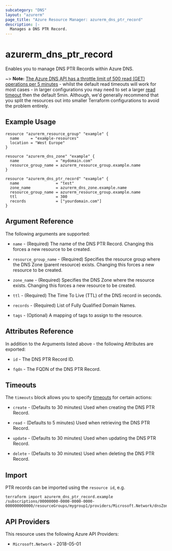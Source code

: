 ```yaml
---
subcategory: "DNS"
layout: "azurerm"
page_title: "Azure Resource Manager: azurerm_dns_ptr_record"
description: |-
  Manages a DNS PTR Record.
---
```


# azurerm_dns_ptr_record

Enables you to manage DNS PTR Records within Azure DNS.

~> **Note:** [The Azure DNS API has a throttle limit of 500 read (GET) operations per 5 minutes](https://docs.microsoft.com/azure/azure-resource-manager/management/request-limits-and-throttling#network-throttling) - whilst the default read timeouts will work for most cases - in larger configurations you may need to set a larger [read timeout](https://developer.hashicorp.com/terraform/language/resources/configure#define-operation-timeouts) then the default 5min. Although, we'd generally recommend that you split the resources out into smaller Terraform configurations to avoid the problem entirely.

## Example Usage

```hcl
resource "azurerm_resource_group" "example" {
  name     = "example-resources"
  location = "West Europe"
}

resource "azurerm_dns_zone" "example" {
  name                = "mydomain.com"
  resource_group_name = azurerm_resource_group.example.name
}

resource "azurerm_dns_ptr_record" "example" {
  name                = "test"
  zone_name           = azurerm_dns_zone.example.name
  resource_group_name = azurerm_resource_group.example.name
  ttl                 = 300
  records             = ["yourdomain.com"]
}
```

## Argument Reference

The following arguments are supported:

* `name` - (Required) The name of the DNS PTR Record. Changing this forces a new resource to be created.

* `resource_group_name` - (Required) Specifies the resource group where the DNS Zone (parent resource) exists. Changing this forces a new resource to be created.

* `zone_name` - (Required) Specifies the DNS Zone where the resource exists. Changing this forces a new resource to be created.

* `ttl` - (Required) The Time To Live (TTL) of the DNS record in seconds.

* `records` - (Required) List of Fully Qualified Domain Names.

* `tags` - (Optional) A mapping of tags to assign to the resource.

## Attributes Reference

In addition to the Arguments listed above - the following Attributes are exported:

* `id` - The DNS PTR Record ID.

* `fqdn` - The FQDN of the DNS PTR Record.

## Timeouts

The `timeouts` block allows you to specify [timeouts](https://developer.hashicorp.com/terraform/language/resources/configure#define-operation-timeouts) for certain actions:

* `create` - (Defaults to 30 minutes) Used when creating the DNS PTR Record.

* `read` - (Defaults to 5 minutes) Used when retrieving the DNS PTR Record.

* `update` - (Defaults to 30 minutes) Used when updating the DNS PTR Record.

* `delete` - (Defaults to 30 minutes) Used when deleting the DNS PTR Record.

## Import

PTR records can be imported using the `resource id`, e.g.

```shell
terraform import azurerm_dns_ptr_record.example /subscriptions/00000000-0000-0000-0000-000000000000/resourceGroups/mygroup1/providers/Microsoft.Network/dnsZones/zone1/PTR/myrecord1
```

## API Providers
<!-- This section is generated, changes will be overwritten -->
This resource uses the following Azure API Providers:

* `Microsoft.Network` - 2018-05-01

